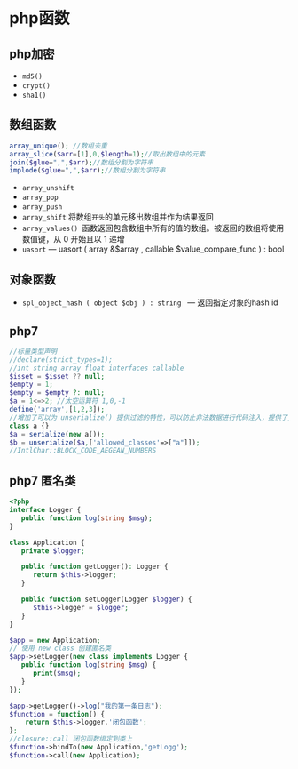# php函数

## php加密
- `md5()`
- `crypt()`
- `sha1()`

## 数组函数
```php
array_unique(); //数组去重
array_slice($arr=[1],0,$length=1);//取出数组中的元素
join($glue=",",$arr);//数组分割为字符串
implode($glue=",",$arr);//数组分割为字符串
```

- `array_unshift`
- `array_pop`
- `array_push`
- `array_shift`   将数组`开头`的单元移出数组并作为结果返回
- `array_values() `函数返回包含数组中所有的值的数组。被返回的数组将使用数值键，从 0 开始且以 1 递增
- `uasort` — uasort ( array &$array , callable $value_compare_func ) : bool  


## 对象函数
- `spl_object_hash ( object $obj ) : string ` — 返回指定对象的hash id

## php7
```php
//标量类型声明
//declare(strict_types=1);
//int string array float interfaces callable
$isset = $isset ?? null;
$empty = 1;
$empty = $empty ?: null; 
$a = 1<=>2; //太空运算符 1,0,-1
define('array',[1,2,3]);
//增加了可以为 unserialize() 提供过滤的特性，可以防止非法数据进行代码注入，提供了更安全的反序列化数据。
class a {}
$a = serialize(new a());
$b = unserialize($a,['allowed_classes'=>["a"]]);
//IntlChar::BLOCK_CODE_AEGEAN_NUMBERS

```

## php7 匿名类
```php
<?php
interface Logger {
   public function log(string $msg);
}

class Application {
   private $logger;

   public function getLogger(): Logger {
      return $this->logger;
   }

   public function setLogger(Logger $logger) {
      $this->logger = $logger;
   }  
}

$app = new Application;
// 使用 new class 创建匿名类
$app->setLogger(new class implements Logger {
   public function log(string $msg) {
      print($msg);
   }
});

$app->getLogger()->log("我的第一条日志");
$function = function() {
    return $this->logger.'闭包函数';
};
//closure::call 闭包函数绑定到类上
$function->bindTo(new Application,'getLogg');
$function->call(new Application);
```

